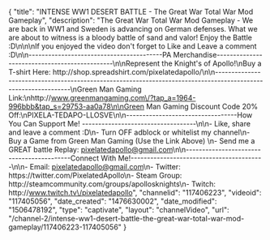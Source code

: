 {
    "title": "INTENSE WW1 DESERT BATTLE - The Great War Total War Mod Gameplay",
    "description": "The Great War Total War Mod Gameplay - We are back in WW1 and Sweden is advancing on German defenses.  What we are about to witness is a bloody battle of sand and valor!  Enjoy the Battle :D\n\n\nIf you enjoyed the video don't forget to Like and Leave a comment :D\n\n-----------------------------------------PA Merchandise----------------------------------------------\n\nRepresent the Knight's of Apollo!\nBuy a T-shirt Here: http:\/\/shop.spreadshirt.com\/pixelatedapollo\/\n\n---------------------------------------------------------------------------------------------------------------\nGreen Man Gaming Link:\nhttp:\/\/www.greenmangaming.com\/?tap_a=1964-996bbb&tap_s=29753-aa0a78\n\nGreen Man Gaming Discount Code 20% Off:\nPIXELA-TEDAPO-LLOSVE\n\n----------------------------------How You Can Support Me! -----------------------------------\n\n- Like, share and leave a comment :D\n- Turn OFF adblock or whitelist my channel\n- Buy a Game from Green Man Gaming (Use the Link Above) \n- Send me a GREAT battle Replay: pixelatedapollo@gmail.com\n\n------------------------------------------Connect With Me!-----------------------------------------\n\n- Email: pixelatedapollo@gmail.com\n- Twitter: https:\/\/twitter.com\/PixelatedApollo\n- Steam Group:  http:\/\/steamcommunity.com\/groups\/apollosknights\n- Twitch: http:\/\/www.twitch.tv\/pixelatedapollo",
    "channelid": "117406223",
    "videoid": "117405056",
    "date_created": "1476630002",
    "date_modified": "1506478192",
    "type": "captivate",
    "layout": "channelVideo",
    "url": "\/channel-2\/intense-ww1-desert-battle-the-great-war-total-war-mod-gameplay\/117406223-117405056"
}